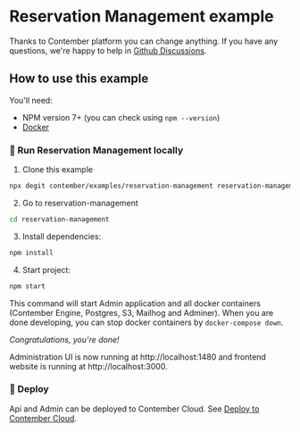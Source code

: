 # Reservation Management example

Thanks to Contember platform you can change anything. If you have any questions, we're happy to help in [Github Discussions](https://github.com/orgs/contember/discussions/categories/support).

## How to use this example

You'll need:

- NPM version 7+ (you can check using `npm --version`)
- [Docker](https://docs.docker.com/get-docker/)

### 🚀 Run Reservation Management locally

1. Clone this example

```bash
npx degit contember/examples/reservation-management reservation-management
```

2. Go to reservation-management

```bash
cd reservation-management
```

3. Install dependencies:

```bash
npm install
```

4. Start project:

```bash
npm start
```

This command will start Admin application and all docker containers (Contember Engine, Postgres, S3, Mailhog and Adminer). When you are done developing, you can stop docker containers by `docker-compose down`.

_Congratulations, you're done!_

Administration UI is now running at http://localhost:1480 and frontend website is running at http://localhost:3000.

### 🎢 Deploy

Api and Admin can be deployed to Contember Cloud. See [Deploy to Contember Cloud](https://docs.contember.com/guides/deploy-contember).
